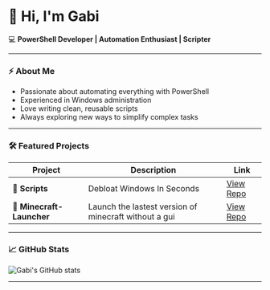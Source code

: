 # 👋 Hi, I'm Gabi

💻 **PowerShell Developer | Automation Enthusiast | Scripter**

---

### ⚡ About Me
- Passionate about automating everything with PowerShell
- Experienced in Windows administration
- Love writing clean, reusable scripts
- Always exploring new ways to simplify complex tasks

---

### 🛠️ Featured Projects
| Project | Description | Link |
|----------|--------------|------|
| 🔹 **Scripts** | Debloat Windows In Seconds | [View Repo](https://github.com/GabiNun/Scripts) |
| 🔹 **Minecraft-Launcher** | Launch the lastest version of minecraft without a gui | [View Repo](https://github.com/GabiNun/Minecraft-Launcher) |

---

### 📈 GitHub Stats
![Gabi's GitHub stats](https://github-readme-stats.vercel.app/api?username=gabinun&show_icons=true&theme=tokyonight)

---
